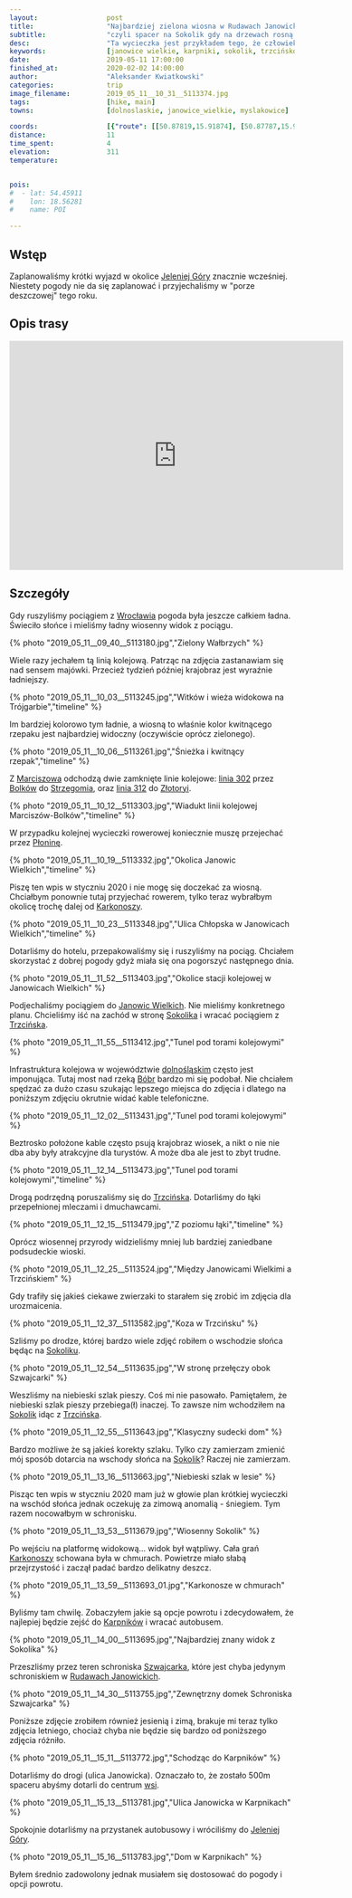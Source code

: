 ```yaml
---
layout:                 post
title:                  "Najbardziej zielona wiosna w Rudawach Janowickich"
subtitle:               "czyli spacer na Sokolik gdy na drzewach rosną soczyście zielone liście... i pada lekki deszcz"
desc:                   "Ta wycieczka jest przykładem tego, że człowiek nie powinien za dużo planować gdyż pogoda może wszystko zmienić."
keywords:               [janowice wielkie, karpniki, sokolik, trzcińsko, wiosna]
date:                   2019-05-11 17:00:00
finished_at:            2020-02-02 14:00:00
author:                 "Aleksander Kwiatkowski"
categories:             trip
image_filename:         2019_05_11__10_31__5113374.jpg
tags:                   [hike, main]
towns:                  [dolnoslaskie, janowice_wielkie, myslakowice]

coords:                 [{"route": [[50.87819,15.91874], [50.87787,15.90999], [50.87499,15.88492], [50.86692,15.86827], [50.85208,15.86947]], "type": "hike"}]
distance:               11
time_spent:             4
elevation:              311
temperature:            


pois:
#  - lat: 54.45911
#    lon: 18.56281
#    name: POI

---
```


[wiki-linia-312]: https://pl.wikipedia.org/wiki/Linia_kolejowa_nr_312
[wiki-linia-302]: https://pl.wikipedia.org/wiki/Linia_kolejowa_nr_302
[wiki-jelenia-gora]: https://pl.wikipedia.org/wiki/Jelenia_G%C3%B3ra
[wiki-wroclaw]: https://pl.wikipedia.org/wiki/Wroc%C5%82aw
[wiki-marciszow]: https://pl.wikipedia.org/wiki/Marcisz%C3%B3w
[wiki-bolkow]: https://pl.wikipedia.org/wiki/Bolk%C3%B3w
[wiki-strzegom]: https://pl.wikipedia.org/wiki/Strzegom
[wiki-zlotoryja]: https://pl.wikipedia.org/wiki/Z%C5%82otoryja
[wiki-plonina]: https://pl.wikipedia.org/wiki/P%C5%82onina_(wojew%C3%B3dztwo_dolno%C5%9Bl%C4%85skie)
[wiki-karkonosze]: https://pl.wikipedia.org/wiki/Karkonosze
[wiki-janowice-wielkie]: https://pl.wikipedia.org/wiki/Janowice_Wielkie
[wiki-sokolik]: https://pl.wikipedia.org/wiki/Sokolik
[wiki-trzcinsko]: https://pl.wikipedia.org/wiki/Trzci%C5%84sko
[wiki-dolnoslaskie]: https://pl.wikipedia.org/wiki/Wojew%C3%B3dztwo_dolno%C5%9Bl%C4%85skie
[wiki-bobr]: https://pl.wikipedia.org/wiki/B%C3%B3br_(dop%C5%82yw_Odry)
[wiki-karpniki]: https://pl.wikipedia.org/wiki/Karpniki
[wiki-szwajcarka]: https://pl.wikipedia.org/wiki/Szwajcarka
[wiki-rudawy-janowickie]: https://pl.wikipedia.org/wiki/Rudawy_Janowickie


## Wstęp

Zaplanowaliśmy krótki wyjazd w okolice [Jeleniej Góry][wiki-jelenia-gora]
znacznie wcześniej. Niestety pogody nie da się zaplanować i przyjechaliśmy
w "porze deszczowej" tego roku.

## Opis trasy

<iframe height='405' width='590' frameborder='0' allowtransparency='true' scrolling='no' src='https://www.strava.com/activities/2368863066/embed/d6e93d7acdf63434a4f73a55975d1f03c6280a13'></iframe>

## Szczegóły

Gdy ruszyliśmy pociągiem z [Wrocławia][wiki-wroclaw] pogoda była jeszcze całkiem ładna.
Świeciło słońce i mieliśmy ładny wiosenny widok z pociągu.

{% photo "2019_05_11__09_40__5113180.jpg","Zielony Wałbrzych" %}

Wiele razy jechałem tą linią kolejową. Patrząc na zdjęcia zastanawiam się nad
sensem majówki. Przecież tydzień później krajobraz jest wyraźnie ładniejszy.

{% photo "2019_05_11__10_03__5113245.jpg","Witków i wieża widokowa na Trójgarbie","timeline" %}

Im bardziej kolorowo tym ładnie, a wiosną to właśnie kolor kwitnącego rzepaku
jest najbardziej widoczny (oczywiście oprócz zielonego).

{% photo "2019_05_11__10_06__5113261.jpg","Śnieżka i kwitnący rzepak","timeline" %}

Z [Marciszowa][wiki-marciszow] odchodzą dwie zamknięte linie kolejowe:
[linia 302][wiki-linia-302] przez [Bolków][wiki-bolkow] do [Strzegomia][wiki-strzegom],
oraz [linia 312][wiki-linia-312] do [Złotoryi][wiki-zlotoryja].

{% photo "2019_05_11__10_12__5113303.jpg","Wiadukt linii kolejowej Marciszów-Bolków","timeline" %}

W przypadku kolejnej wycieczki rowerowej koniecznie muszę przejechać przez
[Płoninę][wiki-plonina].

{% photo "2019_05_11__10_19__5113332.jpg","Okolica Janowic Wielkich","timeline" %}

Piszę ten wpis w styczniu 2020 i nie mogę się doczekać za wiosną.
Chciałbym ponownie tutaj przyjechać rowerem, tylko teraz wybrałbym okolicę trochę
dalej od [Karkonoszy][wiki-karkonosze].

{% photo "2019_05_11__10_23__5113348.jpg","Ulica Chłopska w Janowicach Wielkich","timeline" %}

Dotarliśmy do hotelu, przepakowaliśmy się i ruszyliśmy na pociąg.
Chciałem skorzystać z dobrej pogody gdyż miała się ona pogorszyć następnego dnia.

{% photo "2019_05_11__11_52__5113403.jpg","Okolice stacji kolejowej w Janowicach Wielkich" %}

Podjechaliśmy pociągiem do [Janowic Wielkich][wiki-janowice-wielkie]. Nie mieliśmy
konkretnego planu. Chcieliśmy iść na zachód w stronę [Sokolika][wiki-sokolik]
i wracać pociągiem z [Trzcińska][wiki-trzcinsko].

{% photo "2019_05_11__11_55__5113412.jpg","Tunel pod torami kolejowymi" %}

Infrastruktura kolejowa w województwie [dolnośląskim][wiki-dolnoslaskie]
często jest imponująca. Tutaj most nad rzeką [Bóbr][wiki-bobr] bardzo mi się
podobał. Nie chciałem spędzać za dużo czasu szukając lepszego miejsca
do zdjęcia i dlatego na poniższym zdjęciu okrutnie widać kable telefoniczne.

{% photo "2019_05_11__12_02__5113431.jpg","Tunel pod torami kolejowymi" %}

Beztrosko położone kable często psują krajobraz wiosek, a nikt o nie nie dba
aby były atrakcyjne dla turystów. A może dba ale jest to zbyt trudne.

{% photo "2019_05_11__12_14__5113473.jpg","Tunel pod torami kolejowymi","timeline" %}

Drogą podrzędną poruszaliśmy się do [Trzcińska][wiki-trzcinsko]. Dotarliśmy do łąki
przepełnionej mleczami i dmuchawcami.

{% photo "2019_05_11__12_15__5113479.jpg","Z poziomu łąki","timeline" %}

Oprócz wiosennej przyrody widzieliśmy mniej lub bardziej zaniedbane podsudeckie
wioski.

{% photo "2019_05_11__12_25__5113524.jpg","Między Janowicami Wielkimi a Trzcińskiem" %}

Gdy trafiły się jakieś ciekawe zwierzaki to starałem się zrobić im zdjęcia
dla urozmaicenia.

{% photo "2019_05_11__12_37__5113582.jpg","Koza w Trzcińsku" %}

Szliśmy po drodze, której bardzo wiele zdjęć robiłem o wschodzie
słońca będąc na [Sokoliku][wiki-sokolik].

{% photo "2019_05_11__12_54__5113635.jpg","W stronę przełęczy obok Szwajcarki" %}

Weszliśmy na niebieski szlak pieszy. Coś mi nie pasowało. Pamiętałem, że niebieski
szlak pieszy przebiega(ł) inaczej. To zawsze nim wchodziłem
na [Sokolik][wiki-sokolik] idąc z [Trzcińska][wiki-trzcinsko].

{% photo "2019_05_11__12_55__5113643.jpg","Klasyczny sudecki dom" %}

Bardzo możliwe że są jakieś korekty szlaku. Tylko czy zamierzam zmienić mój
sposób dotarcia na wschody słońca na [Sokolik][wiki-sokolik]? Raczej nie zamierzam.

{% photo "2019_05_11__13_16__5113663.jpg","Niebieski szlak w lesie" %}

Pisząc ten wpis w styczniu 2020 mam już w głowie plan krótkiej wycieczki na wschód
słońca jednak oczekuję za zimową anomalią - śniegiem. Tym razem nocowałbym w schronisku.

{% photo "2019_05_11__13_53__5113679.jpg","Wiosenny Sokolik" %}

Po wejściu na platformę widokową... widok był wątpliwy. Cała grań
[Karkonoszy][wiki-karkonosze] schowana była w chmurach. Powietrze miało
słabą przejrzystość i zaczął padać bardzo delikatny deszcz.

{% photo "2019_05_11__13_59__5113693_01.jpg","Karkonosze w chmurach" %}

Byliśmy tam chwilę. Zobaczyłem jakie są opcje powrotu i zdecydowałem, że
najlepiej będzie zejść do [Karpników][wiki-karpniki] i wracać autobusem.

{% photo "2019_05_11__14_00__5113695.jpg","Najbardziej znany widok z Sokolika" %}

Przeszliśmy przez teren schroniska [Szwajcarka][wiki-szwajcarka], które
jest chyba jedynym schroniskiem w [Rudawach Janowickich][wiki-rudawy-janowickie].

{% photo "2019_05_11__14_30__5113755.jpg","Zewnętrzny domek Schroniska Szwajcarka" %}

Poniższe zdjęcie zrobiłem również jesienią i zimą, brakuje mi teraz tylko
zdjęcia letniego, chociaż chyba nie będzie się bardzo od poniższego zdjęcia różniło.

<!-- {% photo "2019_05_11__15_09__5113763.jpg","Schodząc do Karpników" %} -->
{% photo "2019_05_11__15_11__5113772.jpg","Schodząc do Karpników" %}

Dotarliśmy do drogi (ulica Janowicka). Oznaczało to, że zostało 500m spaceru
abyśmy dotarli do centrum [wsi][wiki-karpniki].

{% photo "2019_05_11__15_13__5113781.jpg","Ulica Janowicka w Karpnikach" %}

Spokojnie dotarliśmy na przystanek autobusowy i wróciliśmy do
[Jeleniej Góry][wiki-jelenia-gora].

{% photo "2019_05_11__15_16__5113783.jpg","Dom w Karpnikach" %}

Byłem średnio zadowolony jednak musiałem się dostosować do pogody i opcji
powrotu.
